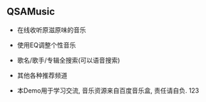 ## QSAMusic
- 在线收听原滋原味的音乐
- 使用EQ调整个性音乐
- 歌名/歌手/专辑全搜索(可以语音搜索)
- 其他各种推荐频道
 
- 本Demo用于学习交流, 音乐资源来自百度音乐盒, 责任请自负. 123
